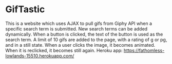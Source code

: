 # GifTastic
This is a website which uses AJAX to pull gifs from Giphy API when a specific search term is submitted. 
New search terms can be added dynamically. When a button is clicked, the text of the button is used as the search term. A limit of 10 gifs are added to the page, with a rating of g or pg, and in a still state. When a user clicks the image, it becomes animated. When it is reclicked, it becomes still again.
Heroku app: https://fathomless-lowlands-15510.herokuapp.com/
